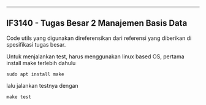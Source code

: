 
----------
IF3140 - Tugas Besar 2 Manajemen Basis Data
----------

Code utils yang digunakan direferensikan dari referensi yang diberikan di spesifikasi tugas besar.

Untuk menjalankan test, harus menggunakan linux based OS, pertama install make terlebih dahulu
```
sudo apt install make
```
lalu jalankan testnya dengan
```
make test
```